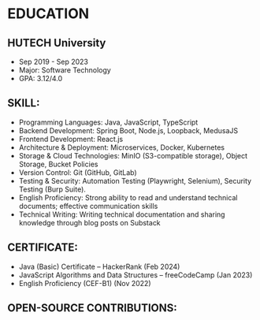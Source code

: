 # EDUCATION
##  HUTECH University
- Sep 2019 - Sep 2023
- Major: Software Technology
- GPA: 3.12/4.0
## SKILL:
- Programming Languages: Java, JavaScript, TypeScript
- Backend Development: Spring Boot, Node.js, Loopback, MedusaJS
- Frontend Development: React.js
- Architecture & Deployment: Microservices, Docker, Kubernetes
- Storage & Cloud Technologies: MinIO (S3-compatible storage), Object Storage, Bucket Policies
- Version Control: Git (GitHub, GitLab)
- Testing & Security: Automation Testing (Playwright, Selenium), Security Testing (Burp Suite).
- English Proficiency: Strong ability to read and understand technical documents; effective communication skills
- Technical Writing: Writing technical documentation and sharing knowledge through blog posts on Substack
## CERTIFICATE:
- Java (Basic) Certificate – HackerRank (Feb 2024)
- JavaScript Algorithms and Data Structures – freeCodeCamp (Jan 2023)
- English Proficiency (CEF-B1) (Nov 2022)
## OPEN-SOURCE CONTRIBUTIONS:

